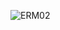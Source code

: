 ![ERM02](http://www.plantuml.com/plantuml/proxy?src=https://raw.githubusercontent.com/G1gg1L3s/ERD/master/files/chart/erm/ERM_0.2.puml)

